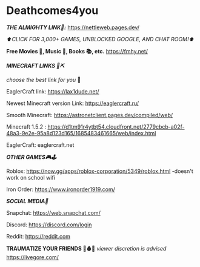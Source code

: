 # Deathcomes4you


**_THE ALMIGHTY LINK🥇:_** https://nettleweb.pages.dev/

_⬆CLICK FOR 3,000+ GAMES, UNBLOCKED GOOGLE, AND CHAT ROOM!⬆_

**Free Movies 🎥, Music 🎵, Books 📚, etc.** https://fmhy.net/


***MINECRAFT LINKS 🧱⛏***

_choose the best link for you_ 🙂

EaglerCraft link: https://lax1dude.net/

Newest Minecraft version Link: https://eaglercraft.ru/

 Smooth Minecraft: https://astronetclient.pages.dev/compiled/web/  
 
Minecraft 1.5.2 : https://d1tm91r4ytbt54.cloudfront.net/2779cbcb-a02f-48a3-9e2e-95a8d123d165/1685483461665/web/index.html

EaglerCraft: eaglercraft.net

***OTHER GAMES🎮🕹***

Roblox: https://now.gg/apps/roblox-corporation/5349/roblox.html -doesn't work on school wifi

Iron Order: https://www.ironorder1919.com/

***SOCIAL MEDIA📱***

Snapchat: https://web.snapchat.com/

Discord: https://discord.com/login

Reddit: https://reddit.com

**TRAUMATIZE YOUR FRIENDS 🔪🩸😈** _viewer discretion is advised_  https://livegore.com/

